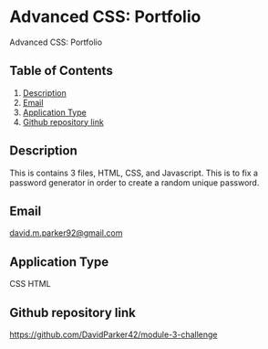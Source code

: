  
# Advanced CSS: Portfolio
  Advanced CSS: Portfolio
  
  ## Table of Contents
  1. [Description](#description)
  2. [Email](#email)
  3. [Application Type](#application-type)
  4. [Github repository link](#github-repository-link)

  ## Description
This is contains 3 files, HTML, CSS, and Javascript. This is to fix a password generator in order to create a random unique password. 

 

  ## Email
  david.m.parker92@gmail.com



  ## Application Type
  CSS HTML

  ## Github repository link
  https://github.com/DavidParker42/module-3-challenge